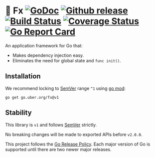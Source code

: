 # :unicorn: Fx [![GoDoc][doc-img]][doc] [![Github release][release-img]][release] [![Build Status][ci-img]][ci] [![Coverage Status][cov-img]][cov] [![Go Report Card](https://goreportcard.com/badge/go.uber.org/fx)](https://goreportcard.com/report/go.uber.org/fx)

An application framework for Go that:

- Makes dependency injection easy.
- Eliminates the need for global state and `func init()`.

## Installation

We recommend locking to [SemVer](http://semver.org/) range `^1` using [go mod](https://github.com/golang/go/wiki/Modules):

```shell
go get go.uber.org/fx@v1
```

## Stability

This library is `v1` and follows [SemVer](http://semver.org/) strictly.

No breaking changes will be made to exported APIs before `v2.0.0`.

This project follows the [Go Release Policy][release-policy]. Each major
version of Go is supported until there are two newer major releases.

[doc-img]: http://img.shields.io/badge/GoDoc-Reference-blue.svg
[doc]: https://godoc.org/go.uber.org/fx
[release-img]: https://img.shields.io/github/release/uber-go/fx.svg
[release]: https://github.com/uber-go/fx/releases
[ci-img]: https://github.com/uber-go/fx/actions/workflows/go.yml/badge.svg
[ci]: https://github.com/uber-go/fx/actions/workflows/go.yml
[cov-img]: https://codecov.io/gh/uber-go/fx/branch/master/graph/badge.svg
[cov]: https://codecov.io/gh/uber-go/fx/branch/master
[report-card-img]: https://goreportcard.com/badge/github.com/uber-go/fx
[report-card]: https://goreportcard.com/report/github.com/uber-go/fx
[release-policy]: https://golang.org/doc/devel/release.html#policy
